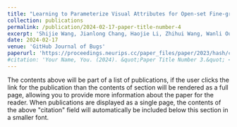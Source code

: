 ```yaml
---
title: "Learning to Parameterize Visual Attributes for Open-set Fine-grained Retrieval"
collection: publications
permalink: /publication/2024-02-17-paper-title-number-4
excerpt: 'Shijie Wang, Jianlong Chang, Haojie Li, Zhihui Wang, Wanli Ouyang, Qi Tian'
date: 2024-02-17
venue: 'GitHub Journal of Bugs'
paperurl: 'https://proceedings.neurips.cc/paper_files/paper/2023/hash/cc19e4ffde5540ac3fcda240e6d975cb-Abstract-Conference.html'
#citation: 'Your Name, You. (2024). &quot;Paper Title Number 3.&quot; <i>GitHub Journal of Bugs</i>. 1(3).'
---
```


The contents above will be part of a list of publications, if the user clicks the link for the publication than the contents of section will be rendered as a full page, allowing you to provide more information about the paper for the reader. When publications are displayed as a single page, the contents of the above "citation" field will automatically be included below this section in a smaller font.

